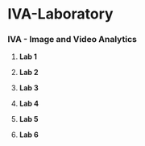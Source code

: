 # IVA-Laboratory

### IVA - Image and Video Analytics

1. **Lab 1**

2. **Lab 2**

3. **Lab 3**


4. **Lab 4**


5. **Lab 5**

6. **Lab 6**



